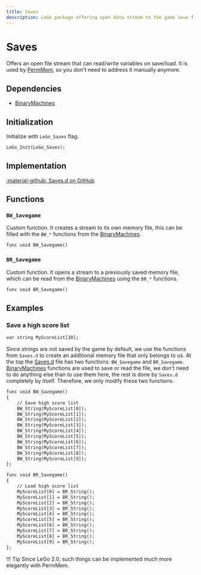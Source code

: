 ```yaml
---
title: Saves
description: LeGo package offering open data stream to the game save file
---
```

# Saves
Offers an open file stream that can read/write variables on save/load. It is used by [PermMem](../tools/permmem.md), so you don't need to address it manually anymore.

## Dependencies

- [BinaryMachines](../tools/binary_machines.md)

## Initialization
Initialize with `LeGo_Saves` flag.
```dae
LeGo_Init(LeGo_Saves);
```

## Implementation
[:material-github: Saves.d on GitHub](https://github.com/Lehona/LeGo/blob/dev/Saves.d)

## Functions

### `BW_Savegame`
Custom function. It creates a stream to its own memory file, this can be filled with the `BW_*` functions from the [BinaryMachines](../tools/binary_machines.md#binarywriter).
```dae
func void BW_Savegame()
```

### `BR_Savegame`
Custom function. It opens a stream to a previously saved memory file, which can be read from the [BinaryMachines](../tools/binary_machines.md#binaryreader) using the `BR_*` functions.
```dae
func void BR_Savegame()
```

## Examples

### Save a high score list
```dae
var string MyScoreList[10];
```

Since strings are not saved by the game by default, we use the functions from `Saves.d` to create an additional memory file that only belongs to us. At the top the [Saves.d](https://github.com/Lehona/LeGo/blob/dev/Saves.d) file has two functions: `BW_Savegame` and `BR_Savegame`. [BinaryMachines](../tools/binary_machines.md) functions are used to save or read the file, we don't need to do anything else than to use them here, the rest is done by `Saves.d` completely by itself. Therefore, we only modify these two functions.

```dae
func void BW_Savegame() 
{
    // Save high score list
    BW_String(MyScoreList[0]);
    BW_String(MyScoreList[1]);
    BW_String(MyScoreList[2]);
    BW_String(MyScoreList[3]);
    BW_String(MyScoreList[4]);
    BW_String(MyScoreList[5]);
    BW_String(MyScoreList[6]);
    BW_String(MyScoreList[7]);
    BW_String(MyScoreList[8]);
    BW_String(MyScoreList[9]);
};

func void BR_Savegame() 
{
    // Load high score list
    MyScoreList[0] = BR_String();
    MyScoreList[1] = BR_String();
    MyScoreList[2] = BR_String();
    MyScoreList[3] = BR_String();
    MyScoreList[4] = BR_String();
    MyScoreList[5] = BR_String();
    MyScoreList[6] = BR_String();
    MyScoreList[7] = BR_String();
    MyScoreList[8] = BR_String();
    MyScoreList[9] = BR_String();
};
```

!!! Tip
    Since LeGo 2.0, such things can be implemented much more elegantly with PermMem.
